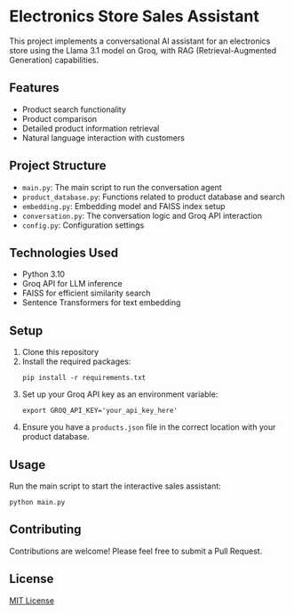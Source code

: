 # Electronics Store Sales Assistant

This project implements a conversational AI assistant for an electronics store using the Llama 3.1 model on Groq, with RAG (Retrieval-Augmented Generation) capabilities.

## Features

- Product search functionality
- Product comparison
- Detailed product information retrieval
- Natural language interaction with customers

## Project Structure

- `main.py`: The main script to run the conversation agent
- `product_database.py`: Functions related to product database and search
- `embedding.py`: Embedding model and FAISS index setup
- `conversation.py`: The conversation logic and Groq API interaction
- `config.py`: Configuration settings

## Technologies Used

- Python 3.10
- Groq API for LLM inference
- FAISS for efficient similarity search
- Sentence Transformers for text embedding

## Setup

1. Clone this repository
2. Install the required packages:
   ```
   pip install -r requirements.txt
   ```
3. Set up your Groq API key as an environment variable:
   ```
   export GROQ_API_KEY='your_api_key_here'
   ```
4. Ensure you have a `products.json` file in the correct location with your product database.

## Usage

Run the main script to start the interactive sales assistant:

```
python main.py
```

## Contributing

Contributions are welcome! Please feel free to submit a Pull Request.

## License

[MIT License](LICENSE)